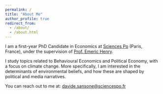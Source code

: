 ```yaml
---
permalink: /
title: "About Me"
author_profile: true
redirect_from: 
  - /about/
  - /about.html
---
```


<p>I am a first-year PhD Candidate in Economics at <a href="https://www.sciencespo.fr/department-economics/" target="_blank">Sciences Po</a> (Paris, France), under the supervision of <a href="https://sites.google.com/site/emericmlhenry/home" target="_blank">Prof. Emeric Henry</a>.</p>

<p>I study topics related to Behavioural Economics and Political Economy, with a focus on climate change. More specifically, I am interested in the determinants of environmental beliefs, and how these are shaped by political and media narratives.</p>

<p>You can reach out to me at: <a href="mailto:davide.sansone@sciencespo.fr">davide.sansone@sciencespo.fr</a></p>

<!-- Google tag (gtag.js) -->
<script async src="https://www.googletagmanager.com/gtag/js?id=G-9DCPPC54G3"></script>
<script>
  window.dataLayer = window.dataLayer || [];
  function gtag(){dataLayer.push(arguments);}
  gtag('js', new Date());

  gtag('config', 'G-9DCPPC54G3');
</script>
